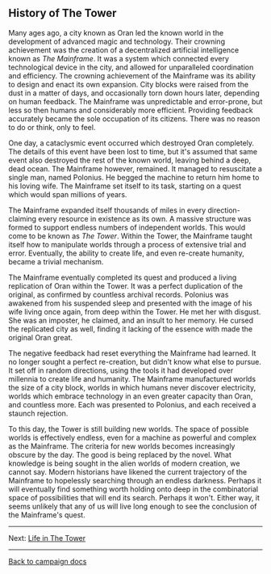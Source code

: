 ## History of The Tower

Many ages ago, a city known as Oran led the known world in the development of advanced magic and technology. Their crowning achievement was the creation of a decentralized artificial intelligence known as <em>The Mainframe</em>. It was a system which connected every technological device in the city, and allowed for unparalleled coordination and efficiency. The crowning achievement of the Mainframe was its ability to design and enact its own expansion. City blocks were raised from the dust in a matter of days, and occasionally torn down hours later, depending on human feedback. The Mainframe was unpredictable and error-prone, but less so then humans and considerably more efficient. Providing feedback accurately became the sole occupation of its citizens. There was no reason to do or think, only to feel.

One day, a cataclysmic event occurred which destroyed Oran completely. The details of this event have been lost to time, but it's assumed that same event also destroyed the rest of the known world, leaving behind a deep, dead ocean. The Mainframe however, remained. It managed to resuscitate a single man, named Polonius. He begged the machine to return him home to his loving wife. The Mainframe set itself to its task, starting on a quest which would span millions of years.

The Mainframe expanded itself thousands of miles in every direction- claiming every resource in existence as its own. A massive structure was formed to support endless numbers of independent worlds. This would come to be known as <em>The Tower</em>. Within the Tower, the Mainframe taught itself how to manipulate worlds through a process of extensive trial and error. Eventually, the ability to create life, and even re-create humanity, became a trivial mechanism.

The Mainframe eventually completed its quest and produced a living replication of Oran within the Tower. It was a perfect duplication of the original, as confirmed by countless archival records. Polonius was awakened from his suspended sleep and presented with the image of his wife living once again, from deep within the Tower. He met her with disgust. She was an imposter, he claimed, and an insult to her memory. He cursed the replicated city as well, finding it lacking of the essence with made the original Oran great.

The negative feedback had reset everything the Mainframe had learned. It no longer sought a perfect re-creation, but didn't know what else to pursue. It set off in random directions, using the tools it had developed over millennia to create life and humanity. The Mainframe manufactured worlds the size of a city block, worlds in which humans never discover electricity, worlds which embrace technology in an even greater capacity than Oran, and countless more. Each was presented to Polonius, and each received a staunch rejection.

To this day, the Tower is still building new worlds. The space of possible worlds is effectively endless, even for a machine as powerful and complex as the Mainframe. The criteria for new worlds becomes increasingly obscure by the day. The good is being replaced by the novel. What knowledge is being sought in the alien worlds of modern creation, we cannot say. Modern historians have likened the current trajectory of the Mainframe to hopelessly searching through an endless darkness. Perhaps it will eventually find something worth holding onto deep in the combinatorial space of possibilities that will end its search. Perhaps it won't. Either way, it seems unlikely that any of us will live long enough to see the conclusion of the Mainframe's quest.

---

Next: [Life in The Tower](tower-present.md)

---

[Back to campaign docs](https://github.com/elliottomlinson/rpcg/blob/master/docs/campaign/README.md)
